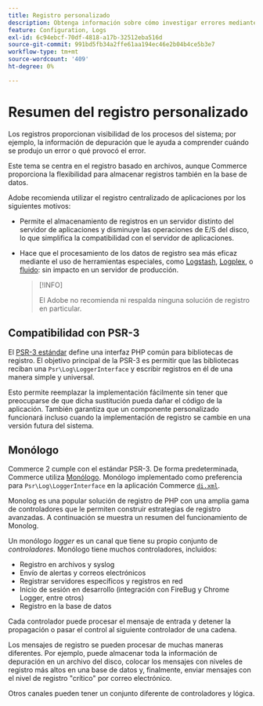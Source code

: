 ```yaml
---
title: Registro personalizado
description: Obtenga información sobre cómo investigar errores mediante el registro personalizado.
feature: Configuration, Logs
exl-id: 6c94ebcf-70df-4818-a17b-32512eba516d
source-git-commit: 991bd5fb34a2ffe61aa194ec46e2b04b4ce5b3e7
workflow-type: tm+mt
source-wordcount: '409'
ht-degree: 0%

---
```


# Resumen del registro personalizado

Los registros proporcionan visibilidad de los procesos del sistema; por ejemplo, la información de depuración que le ayuda a comprender cuándo se produjo un error o qué provocó el error.

Este tema se centra en el registro basado en archivos, aunque Commerce proporciona la flexibilidad para almacenar registros también en la base de datos.

Adobe recomienda utilizar el registro centralizado de aplicaciones por los siguientes motivos:

- Permite el almacenamiento de registros en un servidor distinto del servidor de aplicaciones y disminuye las operaciones de E/S del disco, lo que simplifica la compatibilidad con el servidor de aplicaciones.

- Hace que el procesamiento de los datos de registro sea más eficaz mediante el uso de herramientas especiales, como [Logstash], [Logplex], o [fluido]: sin impacto en un servidor de producción.

  >[!INFO]
  >
  >El Adobe no recomienda ni respalda ninguna solución de registro en particular.

## Compatibilidad con PSR-3

El [PSR-3 estándar][laminas] define una interfaz PHP común para bibliotecas de registro. El objetivo principal de la PSR-3 es permitir que las bibliotecas reciban una `Psr\Log\LoggerInterface` y escribir registros en él de una manera simple y universal.

Esto permite reemplazar la implementación fácilmente sin tener que preocuparse de que dicha sustitución pueda dañar el código de la aplicación. También garantiza que un componente personalizado funcionará incluso cuando la implementación de registro se cambie en una versión futura del sistema.

## Monólogo

Commerce 2 cumple con el estándar PSR-3. De forma predeterminada, Commerce utiliza [Monólogo]. Monólogo implementado como preferencia para `Psr\Log\LoggerInterface` en la aplicación Commerce [`di.xml`][di].

Monolog es una popular solución de registro de PHP con una amplia gama de controladores que le permiten construir estrategias de registro avanzadas. A continuación se muestra un resumen del funcionamiento de Monolog.

Un monólogo _logger_ es un canal que tiene su propio conjunto de _controladores_. Monólogo tiene muchos controladores, incluidos:

- Registro en archivos y syslog
- Envío de alertas y correos electrónicos
- Registrar servidores específicos y registros en red
- Inicio de sesión en desarrollo (integración con FireBug y Chrome Logger, entre otros)
- Registro en la base de datos

Cada controlador puede procesar el mensaje de entrada y detener la propagación o pasar el control al siguiente controlador de una cadena.

Los mensajes de registro se pueden procesar de muchas maneras diferentes. Por ejemplo, puede almacenar toda la información de depuración en un archivo del disco, colocar los mensajes con niveles de registro más altos en una base de datos y, finalmente, enviar mensajes con el nivel de registro &quot;crítico&quot; por correo electrónico.

Otros canales pueden tener un conjunto diferente de controladores y lógica.

<!-- link definitions -->

[di]: https://github.com/magento/magento2/blob/2.4/app/etc/di.xml#L9
[fluido]: https://www.fluentd.org/
[laminas]: https://docs.laminas.dev/laminas-log/
[Logplex]: https://devcenter.heroku.com/articles/logplex
[Logstash]: https://www.elastic.co/products/logstash
[Monólogo]: https://github.com/Seldaek/monolog
